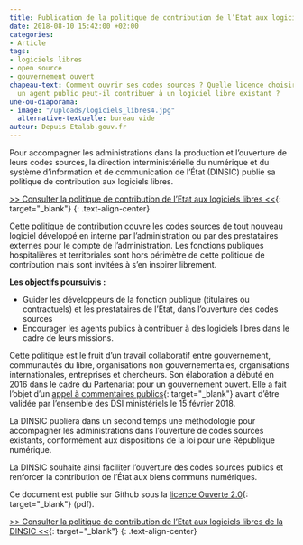```yaml
---
title: Publication de la politique de contribution de l’Etat aux logiciels libres
date: 2018-08-10 15:42:00 +02:00
categories:
- Article
tags:
- logiciels libres
- open source
- gouvernement ouvert
chapeau-text: Comment ouvrir ses codes sources ? Quelle licence choisir ? Comment
  un agent public peut-il contribuer à un logiciel libre existant ?
une-ou-diaporama:
- image: "/uploads/logiciels_libres4.jpg"
  alternative-textuelle: bureau vide
auteur: Depuis Etalab.gouv.fr
---
```


Pour accompagner les administrations dans la production et l’ouverture de leurs codes sources, la direction interministérielle du numérique et du système d’information et de communication de l’État (DINSIC) publie sa politique de contribution aux logiciels libres.

[\>> Consulter la politique de contribution de l’Etat aux logiciels libres <<](https://disic.github.io/politique-de-contribution-open-source/){: target="_blank"} {: .text-align-center}

Cette politique de contribution couvre les codes sources de tout nouveau logiciel développé en interne par l’administration ou par des prestataires externes pour le compte de l’administration. Les fonctions publiques hospitalières et territoriales sont hors périmètre de cette politique de contribution mais sont invitées à s’en inspirer librement.

**Les objectifs poursuivis :**

* Guider les développeurs de la fonction publique (titulaires ou contractuels) et les prestataires de l’Etat, dans l’ouverture des codes sources
* Encourager les agents publics à contribuer à des logiciels libres dans le cadre de leurs missions.

Cette politique est le fruit d’un travail collaboratif entre gouvernement, communautés du libre, organisations non gouvernementales, organisations internationales, entreprises et chercheurs. Son élaboration a débuté en 2016 dans le cadre du Partenariat pour un gouvernement ouvert. Elle a fait l’objet d’un [appel à commentaires publics](https://www.etalab.gouv.fr/ouverture-des-codes-sources-appel-a-commentaires-sur-la-politique-de-contribution-aux-logiciels-libres-de-letat){: target="_blank"} avant d’être validée par l’ensemble des DSI ministériels le 15 février 2018.

La DINSIC publiera dans un second temps une méthodologie pour accompagner les administrations dans l’ouverture de codes sources existants, conformément aux dispositions de la loi pour une République numérique.

La DINSIC souhaite ainsi faciliter l’ouverture des codes sources publics et renforcer la contribution de l’État aux biens communs numériques.

Ce document est publié sur Github sous la [licence Ouverte 2.0](https://github.com/DISIC/politique-de-contribution-open-source/raw/master/LICENSE.pdf){: target="_blank"} (pdf).

[\>> Consulter la politique de contribution de l’Etat aux logiciels libres de la DINSIC <<](https://disic.github.io/politique-de-contribution-open-source/){: target="_blank"} {: .text-align-center}
